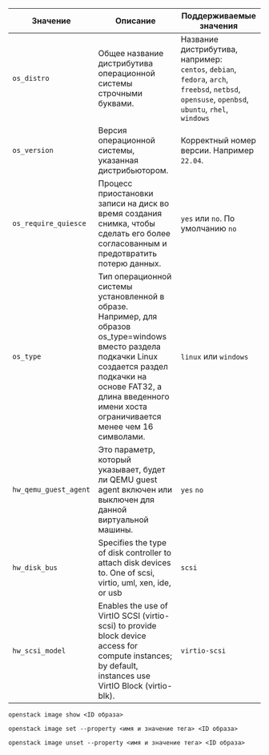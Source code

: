 
| Значение              | Описание                                                                                                                                                                                                                              | Поддерживаемые значения                                                                                                                           |
| --------------------- | ------------------------------------------------------------------------------------------------------------------------------------------------------------------------------------------------------------------------------------- | ------------------------------------------------------------------------------------------------------------------------------------------------- |
| `os_distro`           | Общее название дистрибутива операционной системы строчными буквами.                                                                                                                                                                   | Название дистрибутива, например:<br>`centos`, `debian`, `fedora`, `arch`, `freebsd`, `netbsd`, `opensuse`, `openbsd`, `ubuntu`, `rhel`, `windows` |
| `os_version`          | Версия операционной системы, указанная дистрибьютором.                                                                                                                                                                                | Корректный номер версии. Например `22.04`.                                                                                                        |
| `os_require_quiesce`  | Процесс приостановки записи на диск во время создания снимка, чтобы сделать его более согласованным и предотвратить потерю данных.                                                                                                    | `yes` или `no`. По умолчанию `no`                                                                                                                 |
| `os_type`             | Тип операционной системы установленной в образе. Например, для образов os_type=windows вместо раздела подкачки Linux создается раздел подкачки на основе FAT32, а длина введенного имени хоста ограничивается менее чем 16 символами. | `linux` или `windows`                                                                                                                             |
| `hw_qemu_guest_agent` | Это параметр, который указывает, будет ли QEMU guest agent включен или выключен для данной виртуальной машины.                                                                                                                        | `yes` `no`                                                                                                                                        |
| `hw_disk_bus`         | Specifies the type of disk controller to attach disk devices to. One of scsi, virtio, uml, xen, ide, or usb                                                                                                                           | `scsi`                                                                                                                                            |
| `hw_scsi_model`       | Enables the use of VirtIO SCSI (virtio-scsi) to provide block device access for compute instances; by default, instances use VirtIO Block (virtio-blk).                                                                               | `virtio-scsi`                                                                                                                                     |

```
openstack image show <ID образа>
```

```
openstack image set --property <имя и значение тега> <ID образа>
```

```
openstack image unset --property <имя и значение тега> <ID образа>
```
